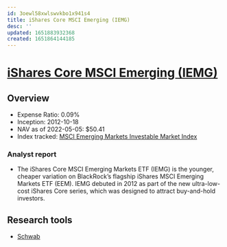 ```yaml
---
id: 3oewl58xwlswvkbo1x941s4
title: iShares Core MSCI Emerging (IEMG)
desc: ''
updated: 1651883932368
created: 1651864144185
---
```

# [iShares Core MSCI Emerging (IEMG)](https://etfdb.com/etf/IEMG/#etf-ticker-profile)

## Overview

- Expense Ratio: 0.09%
- Inception: 2012-10-18
- NAV as of 2022-05-05: $50.41
- Index tracked: [MSCI Emerging Markets Investable Market Index](https://etfdb.com/index/msci-emerging-markets-investable-market-index/)

### Analyst report

- The iShares Core MSCI Emerging Markets ETF (IEMG) is the younger, cheaper variation on BlackRock’s flagship iShares MSCI Emerging Markets ETF (EEM). IEMG debuted in 2012 as part of the new ultra-low-cost iShares Core series, which was designed to attract buy-and-hold investors.

## Research tools

- [Schwab](https://www.schwab.com/research/etfs/quotes/summary/iemg)
